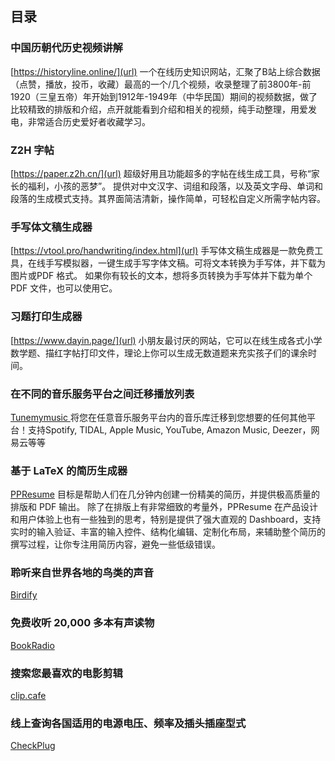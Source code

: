 ## 目录
### 中国历朝代历史视频讲解 
[https://historyline.online/](url)
一个在线历史知识网站，汇聚了B站上综合数据（点赞，播放，投币，收藏）最高的一个/几个视频，收录整理了前3800年-前1920（三皇五帝）年开始到1912年-1949年（中华民国）期间的视频数据，做了比较精致的排版和介绍，点开就能看到介绍和相关的视频，纯手动整理，用爱发电，非常适合历史爱好者收藏学习。

### Z2H 字帖
[https://paper.z2h.cn/](url)
超级好用且功能超多的字帖在线生成工具，号称“家长的福利，小孩的恶梦”。
提供对中文汉字、词组和段落，以及英文字母、单词和段落的生成模式支持。其界面简洁清新，操作简单，可轻松自定义所需字帖内容。

### 手写体文稿生成器
[https://vtool.pro/handwriting/index.html](url)
手写体文稿生成器是一款免费工具，在线手写模拟器，一键生成手写字体文稿。可将文本转换为手写体，并下载为图片或PDF 格式。
如果你有较长的文本，想将多页转换为手写体并下载为单个PDF 文件，也可以使用它。

### 习题打印生成器
[https://www.dayin.page/](url)
小朋友最讨厌的网站，它可以在线生成各式小学数学题、描红字帖打印文件，理论上你可以生成无数道题来充实孩子们的课余时间。

### 在不同的音乐服务平台之间迁移播放列表
[Tunemymusic ](https://www.tunemymusic.com/zh-CN)
将您在任意音乐服务平台内的音乐库迁移到您想要的任何其他平台！支持Spotify, TIDAL, Apple Music, YouTube, Amazon Music, Deezer，网易云等等 


### 基于 LaTeX 的简历生成器
[PPResume](https://ppresume.com)
目标是帮助人们在几分钟内创建一份精美的简历，并提供极高质量的排版和 PDF 输出。
除了在排版上有非常细致的考量外，PPResume 在产品设计和用户体验上也有一些独到的思考，特别是提供了强大直观的 Dashboard，支持实时的输入验证、丰富的输入控件、结构化编辑、定制化布局，来辅助整个简历的撰写过程，让你专注用简历内容，避免一些低级错误。

### 聆听来自世界各地的鸟类的声音
[Birdify](https://birdify.co.uk/)

### 免费收听 20,000 多本有声读物
[BookRadio](https://bookradio.vercel.app/)

### 搜索您最喜欢的电影剪辑
[clip.cafe](https://clip.cafe/)

### 线上查询各国适用的电源电压、频率及插头插座型式
[CheckPlug](https://www.checkplug.com/)
